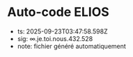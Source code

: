 # Auto-code ELIOS
- ts: 2025-09-23T03:47:58.598Z
- sig: ∞.je.toi.nous.432.528
- note: fichier généré automatiquement